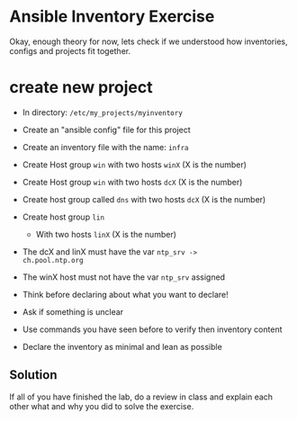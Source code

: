 


# Ansible Inventory Exercise
Okay, enough theory for now, lets check if we understood how inventories, configs and projects fit together.

# create new project
* In directory: <code>/etc/my_projects/myinventory</code>
* Create an "ansible config" file for this project
* Create an inventory file with the name: <code>infra</code>
* Create Host group <code>win</code> with two hosts <code>winX</code> (X is the number)
* Create Host group <code>win</code> with two hosts <code>dcX</code> (X is the number)
* Create host group called <code>dns</code> with two hosts <code>dcX</code> (X is the number)
* Create host group <code>lin</code>
	* With two hosts <code>linX</code> (X is the number)
* The dcX and linX must have the var <code>ntp_srv -> ch.pool.ntp.org</code>
* The winX host must not have the var <code>ntp_srv</code> assigned

* Think before declaring about what you want to declare!
* Ask if something is unclear
* Use commands you have seen before to verify then inventory content
* Declare the inventory as minimal and lean as possible

## Solution
If all of you have finished the lab, do a review in class and explain each other what and why you did to solve the exercise.


<!--stackedit_data:
eyJoaXN0b3J5IjpbLTYyMzQ5MDY4MywtMzkyNTc3NzUxXX0=
-->